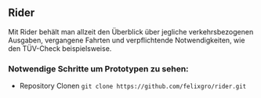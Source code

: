 ## Rider

Mit Rider behält man allzeit den Überblick über jegliche verkehrsbezogenen Ausgaben, vergangene Fahrten und verpflichtende Notwendigkeiten, wie den TÜV-Check beispielsweise.

### Notwendige Schritte um Prototypen zu sehen:

- Repository Clonen
`git clone https://github.com/felixgro/rider.git`


